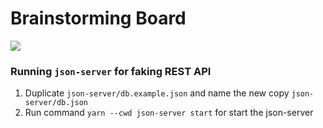 # Brainstorming Board

![](../demo/brainstorming_board.gif)

### Running `json-server` for faking REST API

1. Duplicate `json-server/db.example.json` and name the new copy `json-server/db.json`
2. Run command `yarn --cwd json-server start` for start the json-server
